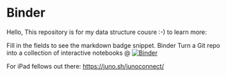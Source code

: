 # Binder
Hello,
This repository is for my data structure cousre :-)
to learn more:

Fill in the fields to see the markdown badge snippet.
Binder Turn a Git repo into a collection of interactive notebooks @ [![Binder](https://mybinder.org/badge_logo.svg)](https://mybinder.org/v2/gh/theSalted/Binder.git/HEAD)

For iPad fellows out there:
https://juno.sh/junoconnect/
